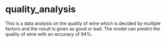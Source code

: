 # quality_analysis
This is a data analysis on the quality of wine which is decided by multiple factors and the result is given as good or bad. 
The model can predict the quality of wine with an accuracy of 94%.
